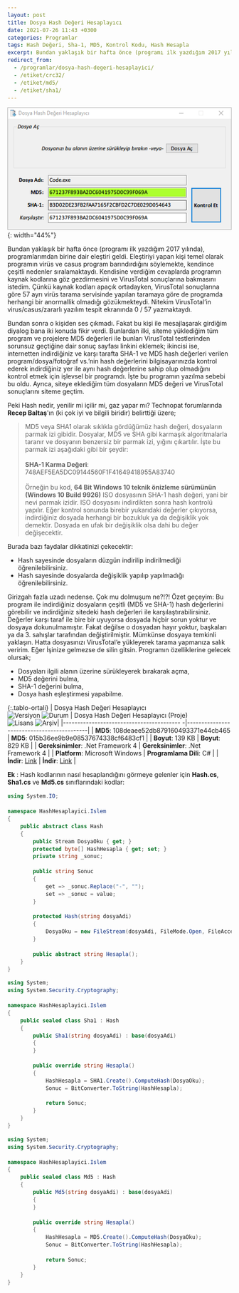 ```yaml
---
layout: post
title: Dosya Hash Değeri Hesaplayıcı
date: 2021-07-26 11:43 +0300
categories: Programlar
tags: Hash Değeri, Sha-1, MD5, Kontrol Kodu, Hash Hesapla
excerpt: Bundan yaklaşık bir hafta önce (programı ilk yazdığım 2017 yılında), programlarımdan birine dair eleştiri geldi. Eleştiriyi yapan kişi temel olarak programın virüs ve casus program barındırdığını söylemekte, kendince çeşitli nedenler sıralamaktaydı. Kendisine verdiğim cevaplarda programın kaynak kodlarına göz gezdirmesini ve VirusTotal sonuçlarına bakmasını istedim...
redirect_from:
  - /programlar/dosya-hash-degeri-hesaplayici/
  - /etiket/crc32/
  - /etiket/md5/
  - /etiket/sha1/
---
```

![dosya-hash-hesaplayici](/images/programlar/dosya-hash-hesaplayici.png){: width="44%"}

Bundan yaklaşık bir hafta önce (programı ilk yazdığım 2017 yılında), programlarımdan birine dair eleştiri geldi. Eleştiriyi yapan kişi temel olarak programın virüs ve casus program barındırdığını söylemekte, kendince çeşitli nedenler sıralamaktaydı. Kendisine verdiğim cevaplarda programın kaynak kodlarına göz gezdirmesini ve VirusTotal sonuçlarına bakmasını istedim. Çünkü kaynak kodları apaçık ortadayken, VirusTotal sonuçlarına göre 57 ayrı virüs tarama servisinde yapılan taramaya göre de programda herhangi bir anormallik olmadığı gözükmekteydi. Nitekim VirusTotal’in virus/casus/zararlı yazılım tespit ekranında 0 / 57 yazmaktaydı.

Bundan sonra o kişiden ses çıkmadı. Fakat bu kişi ile mesajlaşarak girdiğim diyalog bana iki konuda fikir verdi. Bunlardan ilki, siteme yüklediğim tüm program ve projelere MD5 değerleri ile bunları VirusTotal testlerinden sorunsuz geçtiğine dair sonuç sayfası linkini eklemek; ikincisi ise, internetten indirdiğiniz ve karşı tarafta SHA-1 ve MD5 hash değerleri verilen program/dosya/fotoğraf vs.’nin hash değerlerini bilgisayarınızda kontrol ederek indirdiğiniz yer ile aynı hash değerlerine sahip olup olmadığını kontrol etmek için işlevsel bir programdı. İşte bu programın yazılma sebebi bu oldu. Ayrıca, siteye eklediğim tüm dosyaların MD5 değeri ve VirusTotal sonuçlarını siteme geçtim.

Peki Hash nedir, yenilir mi içilir mi, gaz yapar mı? Technopat forumlarında **Recep Baltaş**'ın (ki çok iyi ve bilgili biridir) belirttiği üzere;

> MD5 veya SHA1 olarak sıklıkla gördüğümüz hash değeri, dosyaların parmak izi gibidir. Dosyalar, MD5 ve SHA gibi karmaşık algoritmalarla taranır ve dosyanın benzersiz bir parmak izi, yığını çıkartılır. İşte bu parmak izi aşağıdaki gibi bir şeydir: <br><br> **SHA-1 Karma Değeri**: 748AEF5EA5DC09144560F1F41649418955A83740 <br><br> Örneğin bu kod, **64 Bit Windows 10 teknik önizleme sürümünün (Windows 10 Build 9926)** ISO dosyasının SHA-1 hash değeri, yani bir nevi parmak izidir. ISO dosyasını indirdikten sonra hash kontrolü yapılır. Eğer kontrol sonunda birebir yukarıdaki değerler çıkıyorsa, indirdiğiniz dosyada herhangi bir bozukluk ya da değişiklik yok demektir. Dosyada en ufak bir değişiklik olsa dahi bu değer değişecektir.

Burada bazı faydalar dikkatinizi çekecektir:
- Hash sayesinde dosyaların düzgün indirilip indirilmediği öğrenilebilirsiniz.
- Hash sayesinde dosyalarda değişiklik yapılıp yapılmadığı öğrenilebilirsiniz.

Girizgah fazla uzadı nedense. Çok mu dolmuşum ne?!?! Özet geçeyim: Bu program ile indirdiğiniz dosyaların çeşitli (MD5 ve SHA-1) hash değerlerini görebilir ve indirdiğiniz sitedeki hash değerleri ile karşılaştırabilirsiniz. Değerler karşı taraf ile bire bir uyuyorsa dosyada hiçbir sorun yoktur ve dosyaya dokunulmamıştır. Fakat değilse o dosyadan hayır yoktur, başkaları ya da 3. sahışlar tarafından değiştirilmiştir. Mümkünse dosyaya temkinli yaklaşın. Hatta dosyasınızı VirusTotal’e yükleyerek tarama yapmanıza salık veririm. Eğer İşinize gelmezse de silin gitsin. Programın özelliklerine gelecek olursak;

* Dosyaları ilgili alanın üzerine sürükleyerek bırakarak açma,
* MD5 değerini bulma,
* SHA-1 değerini bulma,
* Dosya hash eşleştirmesi yapabilme.

{:.tablo-ortali}
| Dosya Hash Değeri Hesaplayıcı <br>![Versiyon](https://img.shields.io/badge/Versiyon-1.11-blueviolet.svg?style=flat) ![Durum](https://img.shields.io/badge/Durum-Çalışıyor-success.svg?style=flat) | Dosya Hash Değeri Hesaplayıcı (Proje)<br>![Lisans](https://img.shields.io/badge/Lisans-MIT-blue.svg?style=flat) ![Arşiv](https://img.shields.io/badge/Arşiv-orange.svg?style=flat)|
|----------------------------------------- -|-------------------------------------------|
| **MD5**: 108deaee52db879160493371e44cb465 | **MD5**: 015b36ee9b9e08537674338cf6483cf1 | 
| **Boyut**: 139 KB                       | **Boyut**: 829 KB                         |
| **Gereksinimler**: .Net Framework 4     | **Gereksinimler**: .Net Framework 4     |
| **Platform**: Microsoft Windows           | **Programlama Dili**: C#                  |
| **İndir**: [Link](https://www.dropbox.com/s/qm72jn7xtsd2hxw/dosya-hash-degeri-hesaplayici.zip?dl=1) | **İndir**: [Link](https://www.dropbox.com/s/ycsfp8q8ad20ind/dosya-hash-degeri-hesaplayici-proje.zip?dl=1)  |

**Ek** : Hash kodlarının nasıl hesaplandığını görmeye gelenler için **Hash.cs**, **Sha1.cs** ve **Md5.cs** sınıflarındaki kodlar:

```csharp
using System.IO;

namespace HashHesaplayici.Islem
{
    public abstract class Hash
    {
        public Stream DosyaOku { get; }
        protected byte[] HashHesapla { get; set; }
        private string _sonuc;

        public string Sonuc
        {
            get => _sonuc.Replace("-", "");
            set => _sonuc = value;
        }

        protected Hash(string dosyaAdi)
        {
            DosyaOku = new FileStream(dosyaAdi, FileMode.Open, FileAccess.Read);
        }

        public abstract string Hesapla();
    }
}
```
<div id="ara"></div>

```csharp
using System;
using System.Security.Cryptography;

namespace HashHesaplayici.Islem
{
    public sealed class Sha1 : Hash
    {
        public Sha1(string dosyaAdi) : base(dosyaAdi)
        {
        }

        public override string Hesapla()
        {
            HashHesapla = SHA1.Create().ComputeHash(DosyaOku);
            Sonuc = BitConverter.ToString(HashHesapla);

            return Sonuc;
        }
    }
}
```
<div id="ara"></div>

```csharp
using System;
using System.Security.Cryptography;

namespace HashHesaplayici.Islem
{
    public sealed class Md5 : Hash
    {
        public Md5(string dosyaAdi) : base(dosyaAdi)
        {
        }

        public override string Hesapla()
        {
            HashHesapla = MD5.Create().ComputeHash(DosyaOku);
            Sonuc = BitConverter.ToString(HashHesapla);

            return Sonuc;
        }
    }
}
```